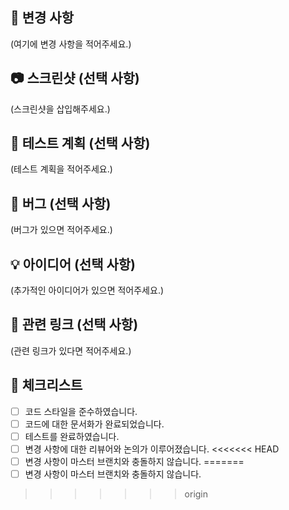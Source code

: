 ## 📝 변경 사항

(여기에 변경 사항을 적어주세요.)

## 📷 스크린샷 (선택 사항)

(스크린샷을 삽입해주세요.)

## 🧪 테스트 계획 (선택 사항)

(테스트 계획을 적어주세요.)

## 🐛 버그 (선택 사항)

(버그가 있으면 적어주세요.)

## 💡 아이디어 (선택 사항)

(추가적인 아이디어가 있으면 적어주세요.)

## 🔗 관련 링크 (선택 사항)

(관련 링크가 있다면 적어주세요.)

## 📌 체크리스트

- [ ] 코드 스타일을 준수하였습니다.
- [ ] 코드에 대한 문서화가 완료되었습니다.
- [ ] 테스트를 완료하였습니다.
- [ ] 변경 사항에 대한 리뷰어와 논의가 이루어졌습니다.
<<<<<<< HEAD
- [ ] 변경 사항이 마스터 브랜치와 충돌하지 않습니다.
=======
- [ ] 변경 사항이 마스터 브랜치와 충돌하지 않습니다.
>>>>>>> origin
